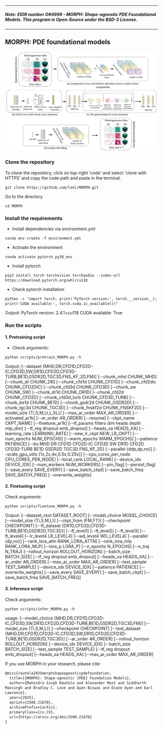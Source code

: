 ----------
##### Note: EIDR number O#4999 - MORPH: Shape-agnostic PDE Foundational Models. This program is Open-Source under the BSD-3 License.
----------
## MORPH: PDE foundational models
<p align="center">
  <img src="fm_vit.png" width="500" alt="Architecture of the FM">
</p>

### Clone the repository
To clone the repository, click on top-right 'code' and select 'clone with HTTPS' and copy the code path and paste in the terminal.
```
git clone https://github.com/lanl/MORPH.git
```
Go to the directory
```
cd MORPH
```

### Install the requirements
- Install dependencies via environment.yml
```
conda env create -f environment.yml
```
- Activate the environment
```
conda activate pytorch_py38_env
```
- Install pytorch
```
pip3 install torch torchvision torchaudio --index-url https://download.pytorch.org/whl/cu118                    
```
- Check pytorch installation
```
python -c "import torch; print('PyTorch version:', torch.__version__); print('CUDA available:', torch.cuda.is_available())"
```
Output: 
PyTorch version: 2.4.1+cu118
CUDA available: True

### Run the scripts
#### 1. Pretraining script

- Check arguments:
```
python scripts/pretrain_MORPH.py -h 
```
Output:
[--dataset {MHD,DR,CFD1D,CFD2D-IC,CFD3D,SW,DR1D,CFD2D,CFD3D-TURB,BE1D,GSDR2D,TGC3D,FNS_KF_2D,FM}]
[--chunk_mhd CHUNK_MHD] [--chunk_dr CHUNK_DR] [--chunk_cfd1d CHUNK_CFD1D]
[--chunk_cfd2dic CHUNK_CFD2DIC] [--chunk_cfd3d CHUNK_CFD3D] [--chunk_sw CHUNK_SW]
[--chunk_dr1d CHUNK_DR1D] [--chunk_cfd2d CHUNK_CFD2D] [--chunk_cfd3d_turb CHUNK_CFD3D_TURB]
[--chunk_be1d CHUNK_BE1D] [--chunk_gsdr2d CHUNK_GSDR2D] [--chunk_tgc3d CHUNK_TGC3D]
[--chunk_fnskf2d CHUNK_FNSKF2D] [--model_size {Ti,S,M,Lt,L,XL}] [--max_ar_order MAX_AR_ORDER]
[--activated_ar1k] [--ar_order AR_ORDER] [--resume] [--ckpt_name CKPT_NAME] [--finetune_ar1k]
[--tf_params filters dim heads depth mlp_dim] [--tf_reg dropout emb_dropout] [--heads_xa HEADS_XA]
[--learning_rate LEARNING_RATE] [--new_lr_ckpt NEW_LR_CKPT] [--num_epochs NUM_EPOCHS]
[--warm_epochs WARM_EPOCHS] [--patience PATIENCE]
[--bs MHD DR CFD1D CFD2D-IC CFD3D SW DR1D CFD2D CFD3D-TURB BE1D GSDR2D TGC3D FNS_KF_2D]
[--parallel {ddp,dp,no}] [--scale_gpu_utils {1x,2x,4x,0.5x,0.25x}]
[--cpu_cores_per_node CPU_CORES_PER_NODE] [--local_rank LOCAL_RANK] [--device_idx DEVICE_IDX]
[--num_workers NUM_WORKERS] [--pin_flag] [--persist_flag] [--save_every SAVE_EVERY]
[--save_batch_ckpt] [--save_batch_freq SAVE_BATCH_FREQ] [--overwrite_weights]

#### 2. Finetuning script

Check arguments:
```
python scripts/finetune_MORPH.py -h
```
Output:
[--dataset_root DATASET_ROOT] [--model_choice MODEL_CHOICE] [--model_size {Ti,S,M,L}] [--ckpt_from {FM,FT}] [--checkpoint CHECKPOINT]
[--ft_dataset {DR1D,CFD2D,CFD3D-TURB,BE1D,GSDR2D,TGC3D}] [--ft_level1] [--ft_level2]
[--ft_level3] [--ft_level4] [--lr_level4 LR_LEVEL4] [--wd_level4 WD_LEVEL4]
[--parallel {dp,no}] [--rank_lora_attn RANK_LORA_ATTN] [--rank_lora_mlp RANK_LORA_MLP]
[--lora_p LORA_P] [--n_epochs N_EPOCHS] [--n_traj N_TRAJ] [--rollout_horizon ROLLOUT_HORIZON]
[--batch_size BATCH_SIZE] [--tf_reg dropout emb_dropout] [--heads_xa HEADS_XA]
[--ar_order AR_ORDER] [--max_ar_order MAX_AR_ORDER] [--test_sample TEST_SAMPLE]
[--device_idx DEVICE_IDX] [--patience PATIENCE] [--overwrite_weights]
[--save_every SAVE_EVERY] [--save_batch_ckpt] [--save_batch_freq SAVE_BATCH_FREQ]

#### 3. Inference script

Check arguments:
```
python scripts/infer_MORPH.py -h
```
usage:
[--model_choice {MHD,DR,CFD1D,CFD2D-IC,CFD3D,SW,DR1D,CFD2D,CFD3D-TURB,BE1D,GSDR2D,TGC3D,FM}]
[--model_size {Ti,S,M,L}] [--checkpoint CHECKPOINT]
[--test_dataset {MHD,DR,CFD1D,CFD2D-IC,CFD3D,SW,DR1D,CFD2D,CFD3D-TURB,BE1D,GSDR2D,TGC3D}]
[--ar_order AR_ORDER] [--rollout_horizon ROLLOUT_HORIZON] [--device_idx DEVICE_IDX]
[--batch_size BATCH_SIZE] [--test_sample TEST_SAMPLE] [--tf_reg dropout emb_dropout]
[--heads_xa HEADS_XA] [--max_ar_order MAX_AR_ORDER]

If you use MORPH in your research, please cite:
```
@misc{rautela2025morphshapeagnosticpdefoundation,
  title={{MORPH}: Shape-agnostic {PDE} Foundation Models},
  author={Mahindra Singh Rautela and Alexander Most and Siddharth Mansingh and Bradley C. Love and Ayan Biswas and Diane Oyen and Earl Lawrence},
  year={2025},
  eprint={2509.21670},
  archivePrefix={arXiv},
  primaryClass={cs.CV},
  url={https://arxiv.org/abs/2509.21670}
}
```









